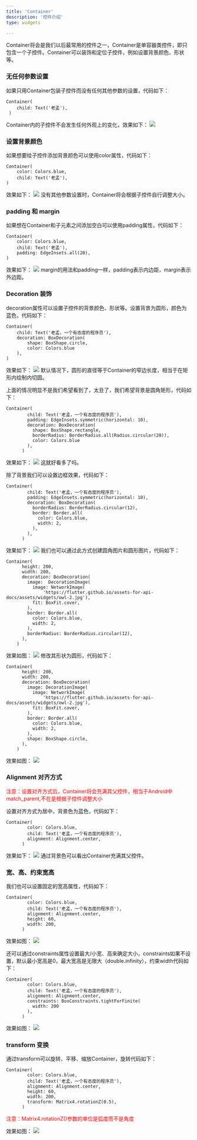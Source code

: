 ```yaml
---
title: 'Container'
description: '控件介绍'
type: widgets

---
```




Container将会是我们以后最常用的控件之一，Container是单容器类控件，即只包含一个子控件。Container可以装饰和定位子控件，例如设置背景颜色、形状等。

### 无任何参数设置
如果只用Container包装子控件而没有任何其他参数的设置，代码如下：
```
Container(
	child: Text('老孟'),
 )
```
Container内的子控件不会发生任何外观上的变化，效果如下：
![](https://img-blog.csdnimg.cn/20200219100859818.png)

### 设置背景颜色
如果想要给子控件添加背景颜色可以使用color属性，代码如下：
```
Container(
	color: Colors.blue,
    child: Text('老孟'),
)
```
效果如下：
![](https://img-blog.csdnimg.cn/20200219101210240.png?x-oss-process=image/watermark,type_ZmFuZ3poZW5naGVpdGk,shadow_10,text_aHR0cHM6Ly9ibG9nLmNzZG4ubmV0L21lbmdrczE5ODc=,size_16,color_FFFFFF,t_70)
没有其他参数设置时，Container将会根据子控件自行调整大小。

### padding 和 margin
如果想在Container和子元素之间添加空白可以使用padding属性，代码如下：
```
Container(
	color: Colors.blue,
    child: Text('老孟'),
    padding: EdgeInsets.all(20),
)
```
效果如下：
![](https://img-blog.csdnimg.cn/20200219101812488.png?x-oss-process=image/watermark,type_ZmFuZ3poZW5naGVpdGk,shadow_10,text_aHR0cHM6Ly9ibG9nLmNzZG4ubmV0L21lbmdrczE5ODc=,size_16,color_FFFFFF,t_70)
margin的用法和padding一样，padding表示内边距，margin表示外边距。

### Decoration 装饰
decoration属性可以设置子控件的背景颜色、形状等。设置背景为圆形，颜色为蓝色，代码如下：
```
Container(
	child: Text('老孟，一个有态度的程序员'),
    decoration: BoxDecoration(
    	shape: BoxShape.circle,
        color: Colors.blue
	),
)
```
效果如下：
![](https://img-blog.csdnimg.cn/20200219102742392.png?x-oss-process=image/watermark,type_ZmFuZ3poZW5naGVpdGk,shadow_10,text_aHR0cHM6Ly9ibG9nLmNzZG4ubmV0L21lbmdrczE5ODc=,size_16,color_FFFFFF,t_70)
默认情况下，圆形的直径等于Container的窄边长度，相当于在矩形内绘制内切圆。

上面的情况明显不是我们希望看到了，太丑了，我们希望背景是圆角矩形，代码如下：
```
Container(
        child: Text('老孟，一个有态度的程序员'),
        padding: EdgeInsets.symmetric(horizontal: 10),
        decoration: BoxDecoration(
          shape: BoxShape.rectangle,
          borderRadius: BorderRadius.all(Radius.circular(20)),
          color: Colors.blue
        ),
      )
```
效果如下：
![](https://img-blog.csdnimg.cn/20200219103614634.png?x-oss-process=image/watermark,type_ZmFuZ3poZW5naGVpdGk,shadow_10,text_aHR0cHM6Ly9ibG9nLmNzZG4ubmV0L21lbmdrczE5ODc=,size_16,color_FFFFFF,t_70)
这就好看多了吗。

除了背景我们可以设置边框效果，代码如下：
```
Container(
        child: Text('老孟，一个有态度的程序员'),
        padding: EdgeInsets.symmetric(horizontal: 10),
        decoration: BoxDecoration(
          borderRadius: BorderRadius.circular(12),
          border: Border.all(
            color: Colors.blue,
            width: 2,
          ),
        ),
      )
```
效果如下：
![](https://img-blog.csdnimg.cn/20200219104019448.png?x-oss-process=image/watermark,type_ZmFuZ3poZW5naGVpdGk,shadow_10,text_aHR0cHM6Ly9ibG9nLmNzZG4ubmV0L21lbmdrczE5ODc=,size_16,color_FFFFFF,t_70)
我们也可以通过此方式创建圆角图片和圆形图片，代码如下：
```
Container(
      height: 200,
      width: 200,
      decoration: BoxDecoration(
        image:  DecorationImage(
          image: NetworkImage(
              'https://flutter.github.io/assets-for-api-docs/assets/widgets/owl-2.jpg'),
          fit: BoxFit.cover,
        ),
        border: Border.all(
          color: Colors.blue,
          width: 2,
        ),
        borderRadius: BorderRadius.circular(12),
      ),
    )
```
效果如图：
![](https://img-blog.csdnimg.cn/20200219113122495.png?x-oss-process=image/watermark,type_ZmFuZ3poZW5naGVpdGk,shadow_10,text_aHR0cHM6Ly9ibG9nLmNzZG4ubmV0L21lbmdrczE5ODc=,size_16,color_FFFFFF,t_70)
修改其形状为圆形，代码如下：
```
Container(
      height: 200,
      width: 200,
      decoration: BoxDecoration(
        image: DecorationImage(
          image: NetworkImage(
              'https://flutter.github.io/assets-for-api-docs/assets/widgets/owl-2.jpg'),
          fit: BoxFit.cover,
        ),
        border: Border.all(
          color: Colors.blue,
          width: 2,
        ),
        shape: BoxShape.circle,
      ),
    )
```
效果如图：
![](https://img-blog.csdnimg.cn/20200219113352683.png?x-oss-process=image/watermark,type_ZmFuZ3poZW5naGVpdGk,shadow_10,text_aHR0cHM6Ly9ibG9nLmNzZG4ubmV0L21lbmdrczE5ODc=,size_16,color_FFFFFF,t_70)
### Alignment 对齐方式

<font color='red'>注意：设置对齐方式后，Container将会充满其父控件，相当于Android中match_parent,不在是根据子控件调整大小</font>

设置对齐方式为居中，背景色为蓝色，代码如下：
```
Container(
        color: Colors.blue,
        child: Text('老孟，一个有态度的程序员'),
        alignment: Alignment.center,
      )
```
效果如下：
![](https://img-blog.csdnimg.cn/20200219105115307.png?x-oss-process=image/watermark,type_ZmFuZ3poZW5naGVpdGk,shadow_10,text_aHR0cHM6Ly9ibG9nLmNzZG4ubmV0L21lbmdrczE5ODc=,size_16,color_FFFFFF,t_70)
通过背景色可以看出Container充满其父控件。

### 宽、高、约束宽高
我们也可以设置固定的宽高属性，代码如下：
```
Container(
        color: Colors.blue,
        child: Text('老孟，一个有态度的程序员'),
        alignment: Alignment.center,
        height: 60,
        width: 200,
      )
```
效果如图：
![](https://img-blog.csdnimg.cn/20200219105645176.png?x-oss-process=image/watermark,type_ZmFuZ3poZW5naGVpdGk,shadow_10,text_aHR0cHM6Ly9ibG9nLmNzZG4ubmV0L21lbmdrczE5ODc=,size_16,color_FFFFFF,t_70)

还可以通过constraints属性设置最大/小宽、高来确定大小，constraints如果不设置，默认最小宽高是0，最大宽高是无限大（double.infinity），约束width代码如下：
```
Container(
        color: Colors.blue,
        child: Text('老孟，一个有态度的程序员'),
        alignment: Alignment.center,
        constraints: BoxConstraints.tightForFinite(
          width: 200
        ),
      )
```
效果如图：
![](https://img-blog.csdnimg.cn/20200219110645625.png?x-oss-process=image/watermark,type_ZmFuZ3poZW5naGVpdGk,shadow_10,text_aHR0cHM6Ly9ibG9nLmNzZG4ubmV0L21lbmdrczE5ODc=,size_16,color_FFFFFF,t_70)

### transform 变换
通过transform可以旋转、平移、缩放Container，旋转代码如下：
```
Container(
        color: Colors.blue,
        child: Text('老孟，一个有态度的程序员'),
        alignment: Alignment.center,
        height: 60,
        width: 200,
        transform: Matrix4.rotationZ(0.5),
      )
```
<font color='red'>注意：Matrix4.rotationZ()参数的单位是弧度而不是角度</font>

效果如图：
![](https://img-blog.csdnimg.cn/20200219112353166.png?x-oss-process=image/watermark,type_ZmFuZ3poZW5naGVpdGk,shadow_10,text_aHR0cHM6Ly9ibG9nLmNzZG4ubmV0L21lbmdrczE5ODc=,size_16,color_FFFFFF,t_70)









